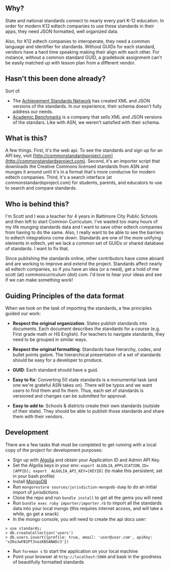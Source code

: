 ## Why?

State and national standards connect to nearly every part K-12 education. In order for modern K12 edtech companies to use these standards in their apps, they need JSON formatted, well organized data.

Also, for K12 edtech companies to interoperate, they need a common language and identifier for standards. Without GUIDs for each standard, vendors have a hard time speaking making their align with each other. For instance, without a common standard GUID, a gradebook assignment can't be easily matched up with lesson plan from a different vendor.


## Hasn't this been done already?

Sort of.

* The [Achievement Standards Network](http://asn.jesandco.org/) has created XML and JSON versions of the standards. In our experience, their schema doesn't fully address our needs.
* [Academic Benchmarks](academicbenchmarks.com) is a company that sells XML and JSON versions of the standars. Like with ASN,
we weren't satisfied with their schema.


## What is this?

A few things. First, it's the web api. To see the standards and sign up for an API key, visit [http://commonstandardsproject.com](http://commonstandardsproject.com). Second, it's an importer script that downloads the Creative Commons licensed standards from ASN and munges it around until it's in a format that's more conducive for modern edtech companies. Third, it's a search interface (at commonstandardsproject.com) for students, parents, and educators to use to search and compare standards.


## Who is behind this?

I'm Scott and I was a teacher for 4 years in Baltimore City Public Schools and then left to start Common Curriculum. I've wasted too many hours of my life munging standards data and I want to save other edtech companies from having to do the same. Also, I really want to be able to see the barriers to edtech integrations come down. Standards are one of the more unifying elements in edtech, yet we lack a common set of GUIDs or shared database of standards. I want to fix that.

Since publishing the standards online, other contributors have come aboard and are working to improve and extend the project. Standards affect nearly all edtech companies, so if you have an idea (or a need), get a hold of me scott (at) commoncurriculum (dot) com. I'd love to hear your ideas and see if we can make something work!


## Guiding Principles of the data format

When we took on the task of importing the standards, a few principles guided our work:

* **Respect the original organization**: States publish standards into documents. Each document describes the standards for a course (e.g. First grade math or HS English). For teachers to navigate standards, they need to be grouped in similar ways.

* **Respect the original formatting**: Standards have hierarchy, codes, and bullet points galore. The hierarchical presentation of a set of standards should be easy for a developer to produce.

* **GUID**: Each standard should have a guid.

* **Easy to fix**: Converting 50 state standards is a monumental task (and one we're grateful ASN takes on). There will be typos and we want users to find them and fix them. Thus, each set of standards is versioned and changes can be submitted for approval.

* **Easy to add to**: Schools & districts create their own standards (outside of their state). They should be able to publish those standards and share them with their vendors.

## Development

There are a few tasks that must be completed to get running with a local copy of the project for development purposes:

* Sign up with [Algolia](https://www.algolia.com) and obtain your Application ID and Admin API Key.
* Set the Algolia keys in your env: `export ALGOLIA_APPLICATION_ID=[APPID]; export  ALGOLIA_API_KEY=[KEYID]` (to make this persistent, set in your bash profile)
* Install [MongoDB](https://www.mongodb.org/)
* Run `mongorestore sources/jurisdiction-mongodb-dump` to do an initial import of jurisdictions
* Clone the repo and run `bundle install` to get all the gems you will need
* Run `bundle exec ruby importer/importer.rb` to import all the standards data into your local mongo (this requires internet access, and will take a while, go get a snack)
* In the mongo console, you will need to create the api docs user:

```
> use standards;
> db.createCollection('users')
> db.users.insert({profile: true, email: 'user@user.com', apiKey: 'vZKoJwFB1PTJnozKBSANADc3'})
```

* Run `foreman s` to start the application on your local machine
* Point your browser at `http://localhost:5000` and bask in the goodness of beautifully formatted standards
